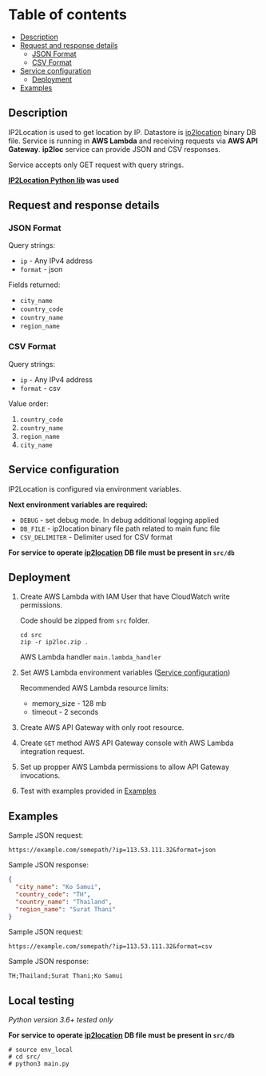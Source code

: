 # Table of contents

* [Description](#Description)
* [Request and response details](#Request-and-response-details)
  * [JSON Format](#JSON-Format)
  * [CSV Format](#CSV-Format)
* [Service configuration](#Service-configuration)
  * [Deployment](#Deployment)
* [Examples](#Examples)

## Description

IP2Location is used to get location by IP. Datastore is [ip2location](https://lite.ip2location.com/database/ip-country-region-city) binary DB file. Service is running in **AWS Lambda** and receiving requests via **AWS API Gateway**. **ip2loc** service can provide JSON and CSV responses.

Service accepts only GET request with query strings.

**[IP2Location Python lib](https://github.com/ip2location/IP2Location-Python) was used**

## Request and response details

### JSON Format

Query strings:

* `ip` - Any IPv4 address
* `format` - json

Fields returned:

* `city_name`
* `country_code`
* `country_name`
* `region_name`

### CSV Format

Query strings:

* `ip` - Any IPv4 address
* `format` - csv

Value order:

1. `country_code`
2. `country_name`
3. `region_name`
4. `city_name`

## Service configuration

IP2Location is configured via environment variables.

**Next environment variables are required:**

* `DEBUG` - set debug mode. In debug additional logging applied
* `DB_FILE` - ip2location binary file path related to main func file
* `CSV_DELIMITER` - Delimiter used for CSV format

**For service to operate [ip2location](https://lite.ip2location.com/database/ip-country-region-city) DB file must be present in `src/db`**

## Deployment

1. Create AWS Lambda with IAM User that have CloudWatch write permissions.

    Code should be zipped from `src` folder.
    ```shell
    cd src
    zip -r ip2loc.zip .
    ```

    AWS Lambda handler `main.lambda_handler`

2. Set AWS Lambda environment variables ([Service configuration](#Service-configuration))

    Recommended AWS Lambda resource limits:
    * memory_size - 128 mb
    * timeout - 2 seconds

3. Create AWS API Gateway with only root resource.
4. Create `GET` method AWS API Gateway console with AWS Lambda integration request.
5. Set up propper AWS Lambda permissions to allow API Gateway invocations.
6. Test with examples provided in [Examples](#Examples)

## Examples

Sample JSON request:

```uri
https://example.com/somepath/?ip=113.53.111.32&format=json
```

Sample JSON response:

```json
{
  "city_name": "Ko Samui",
  "country_code": "TH",
  "country_name": "Thailand",
  "region_name": "Surat Thani"
}
```

Sample JSON request:

```uri
https://example.com/somepath/?ip=113.53.111.32&format=csv
```

Sample JSON response:

```csv
TH;Thailand;Surat Thani;Ko Samui
```

## Local testing

_Python version 3.6+ tested only_

**For service to operate [ip2location](https://lite.ip2location.com/database/ip-country-region-city) DB file must be present in `src/db`**

```shell
# source env_local
# cd src/
# python3 main.py
```